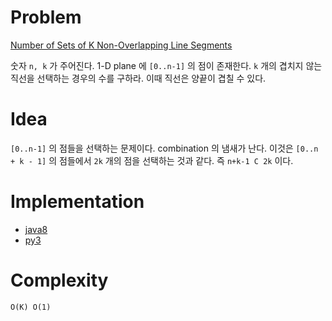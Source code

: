 # Problem

[Number of Sets of K Non-Overlapping Line Segments](https://leetcode.com/problems/number-of-sets-of-k-non-overlapping-line-segments/)

숫자 `n, k` 가 주어진다. 1-D plane 에 `[0..n-1]` 의 점이 존재한다.
`k` 개의 겹치지 않는 직선을 선택하는 경우의 수를 구하라. 이때 직선은
양끝이 겹칠 수 있다.

# Idea

`[0..n-1]` 의 점들을 선택하는 문제이다. combination 의 냄새가 난다.
이것은 `[0..n + k - 1]` 의 점들에서 `2k` 개의 점을 선택하는 것과 같다.
즉 `n+k-1 C 2k` 이다.

# Implementation

* [java8](Solution.java)
* [py3](a.py)

# Complexity

```
O(K) O(1)
```
